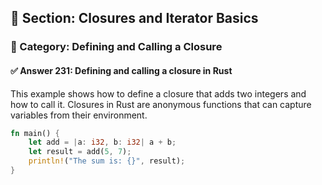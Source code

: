 ## 📘 Section: Closures and Iterator Basics  
### 🔹 Category: Defining and Calling a Closure  
#### ✅ Answer 231: Defining and calling a closure in Rust

This example shows how to define a closure that adds two integers and how to call it. Closures in Rust are anonymous functions that can capture variables from their environment.

```rust
fn main() {
    let add = |a: i32, b: i32| a + b;
    let result = add(5, 7);
    println!("The sum is: {}", result);
}
```
